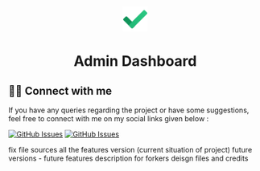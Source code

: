 <p align="center">
  <a href="" rel="noopener">
 <img width=50px height=50px src="assets\icons8-done-48.png" alt="Project logo"></a>
</p>

<h1 align="center">Admin Dashboard</h1>

## 🤜🤛 Connect with me
If you have any queries regarding the project or have some suggestions, feel free to connect with me on my social links given below :

[![GitHub Issues](https://img.shields.io/badge/Twitter-1DA1F2?style=for-the-badge&logo=twitter&logoColor=white)](https://twitter.com/dddddddeeeeevvv)
[![GitHub Issues](https://img.shields.io/badge/LinkedIn-0077B5?style=for-the-badge&logo=linkedin&logoColor=white)](https://www.linkedin.com/in/debasishsahoo1998)





fix file sources
all the features
version (current situation of project)
future versions - future features
description for forkers
deisgn files and credits
